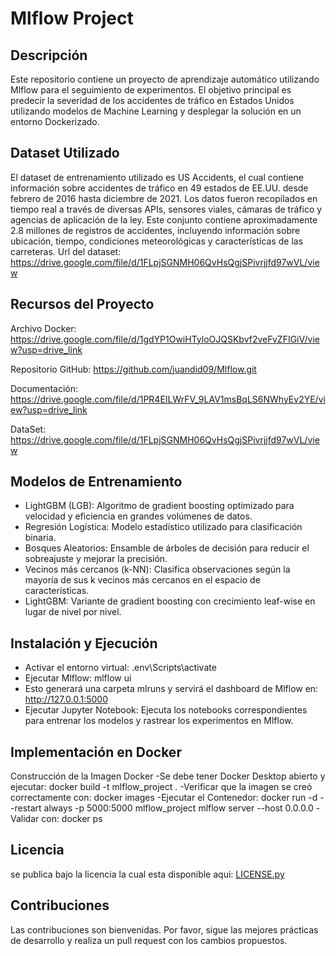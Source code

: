 # Mlflow Project
## Descripción
Este repositorio contiene un proyecto de aprendizaje automático utilizando Mlflow para el seguimiento de experimentos. El objetivo principal es predecir la severidad de los accidentes de tráfico en Estados Unidos utilizando modelos de Machine Learning y desplegar la solución en un entorno Dockerizado.
## Dataset Utilizado
El dataset de entrenamiento utilizado es US Accidents, el cual contiene información sobre accidentes de tráfico en 49 estados de EE.UU. desde febrero de 2016 hasta diciembre de 2021. Los datos fueron recopilados en tiempo real a través de diversas APIs, sensores viales, cámaras de tráfico y agencias de aplicación de la ley.
Este conjunto contiene aproximadamente 2.8 millones de registros de accidentes, incluyendo información sobre ubicación, tiempo, condiciones meteorológicas y características de las carreteras.
Url del dataset: https://drive.google.com/file/d/1FLpjSGNMH06QvHsQgjSPivrjjfd97wVL/view

## Recursos del Proyecto

Archivo Docker: https://drive.google.com/file/d/1gdYP1OwiHTyloOJQSKbvf2veFvZFIGiV/view?usp=drive_link

Repositorio GitHub: https://github.com/juandid09/Mlflow.git

Documentación: https://drive.google.com/file/d/1PR4EILWrFV_9LAV1msBqLS6NWhyEv2YE/view?usp=drive_link

DataSet: https://drive.google.com/file/d/1FLpjSGNMH06QvHsQgjSPivrjjfd97wVL/view

## Modelos de Entrenamiento
- LightGBM (LGB): Algoritmo de gradient boosting optimizado para velocidad y eficiencia en grandes volúmenes de datos.
- Regresión Logística: Modelo estadístico utilizado para clasificación binaria.
- Bosques Aleatorios: Ensamble de árboles de decisión para reducir el sobreajuste y mejorar la precisión.
- Vecinos más cercanos (k-NN): Clasifica observaciones según la mayoría de sus k vecinos más cercanos en el espacio de características.
- LightGBM: Variante de gradient boosting con crecimiento leaf-wise en lugar de nivel por nivel.

## Instalación y Ejecución
- Activar el entorno virtual: .env\Scripts\activate
- Ejecutar Mlflow: mlflow ui
- Esto generará una carpeta mlruns y servirá el dashboard de Mlflow en: http://127.0.0.1:5000
- Ejecutar Jupyter Notebook: Ejecuta los notebooks correspondientes para entrenar los modelos y rastrear los experimentos en Mlflow.

## Implementación en Docker
Construcción de la Imagen Docker
-Se debe tener Docker Desktop abierto y ejecutar: docker build -t mlflow_project .
-Verificar que la imagen se creó correctamente con: docker images
-Ejecutar el Contenedor: docker run -d --restart always -p 5000:5000 mlflow_project mlflow server --host 0.0.0.0
-Validar con: docker ps

## Licencia
se publica bajo la licencia la cual esta disponible aqui: [LICENSE.py](https://github.com/juandid09/Mlflow/blob/main/LICENSE)

## Contribuciones
Las contribuciones son bienvenidas. Por favor, sigue las mejores prácticas de desarrollo y realiza un pull request con los cambios propuestos.



